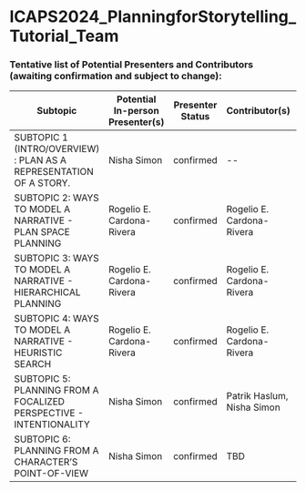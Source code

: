 # ICAPS2024_PlanningforStorytelling_Tutorial_Team


### Tentative list of Potential Presenters and Contributors (awaiting confirmation and subject to change):

| Subtopic      |  Potential In-person Presenter(s) |  Presenter Status | Contributor(s) | Interactive Component |Slides |
| ----------- | ----------- | ----------- | ----------- |----------- |----------- |
| SUBTOPIC 1 (INTRO/OVERVIEW) : PLAN AS A REPRESENTATION OF A STORY.       | Nisha Simon       | confirmed      | --        |--  | |    |
| SUBTOPIC 2: WAYS TO MODEL A NARRATIVE - PLAN SPACE PLANNING     | Rogelio E. Cardona-Rivera        | confirmed      | Rogelio E. Cardona-Rivera       |TBD       | |
| SUBTOPIC 3: WAYS TO MODEL A NARRATIVE - HIERARCHICAL PLANNING      | Rogelio E. Cardona-Rivera        | confirmed      | Rogelio E. Cardona-Rivera       |TBD       | |
| SUBTOPIC 4: WAYS TO MODEL A NARRATIVE - HEURISTIC SEARCH |Rogelio E. Cardona-Rivera        | confirmed      | Rogelio E. Cardona-Rivera       |Demo       | |
| SUBTOPIC 5: PLANNING FROM A FOCALIZED PERSPECTIVE - INTENTIONALITY |Nisha Simon        | confirmed      | Patrik Haslum, Nisha Simon       |TBD       | |
| SUBTOPIC 6: PLANNING FROM A CHARACTER’S POINT-OF-VIEW |Nisha Simon        | confirmed      | TBD       |TBD       | |
